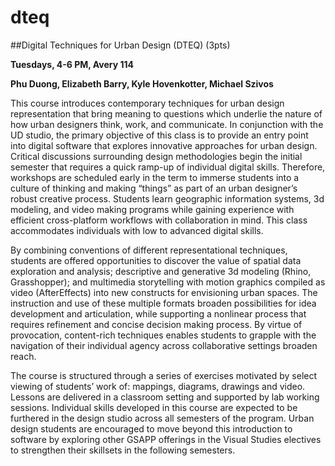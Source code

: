 # dteq

##Digital Techniques for Urban Design (DTEQ) (3pts)

**Tuesdays, 4-6 PM, Avery 114**

**Phu Duong, Elizabeth Barry, Kyle Hovenkotter, Michael Szivos**

This course introduces contemporary techniques for urban design representation that bring meaning to questions which underlie the nature of how urban designers think, work, and communicate. In conjunction with the UD studio, the primary objective of this class is to provide an entry point into digital software that explores innovative approaches for urban design. Critical discussions surrounding design methodologies begin the initial semester that requires a quick ramp-up of individual digital skills. Therefore, workshops are scheduled early in the term to immerse students into a culture of thinking and making “things” as part of an urban designer’s robust creative process. Students learn geographic information systems, 3d modeling, and video making programs while gaining experience with efficient cross-platform workflows with collaboration in mind. This class accommodates individuals with low to advanced digital skills.

By combining conventions of different representational techniques, students are offered opportunities to discover the value of spatial data exploration and analysis; descriptive and generative 3d modeling (Rhino, Grasshopper); and multimedia storytelling with motion graphics compiled as video (AfterEffects) into new constructs for envisioning urban spaces. The instruction and use of these multiple formats broaden possibilities for idea development and articulation, while supporting a nonlinear process that requires refinement and concise decision making process. By virtue of provocation, content-rich techniques enables students to grapple with the navigation of their individual agency across collaborative settings broaden reach. 

The course is structured through a series of exercises motivated by select viewing of students’ work of: mappings, diagrams, drawings and video. Lessons are delivered in a classroom setting and supported by lab working sessions. Individual skills developed in this course are expected to be furthered in the design studio across all semesters of the program. Urban design students are encouraged to move beyond this introduction to software by exploring other GSAPP offerings in the Visual Studies electives to strengthen their skillsets in the following semesters.
